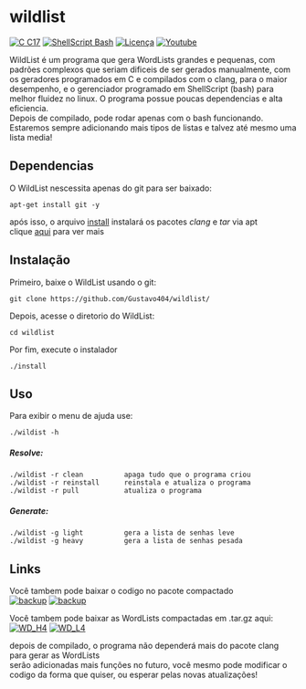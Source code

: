 # wildlist

[![C C17](https://img.shields.io/badge/C-C17-blue)](https://pt.wikipedia.org/wiki/C_(linguagem_de_programa%C3%A7%C3%A3o)) [![ShellScript Bash](https://img.shields.io/badge/ShellScript-Bash-blue)](url) [![Licença](https://img.shields.io/badge/licença-MIT-yellow.svg)](https://github.com/gustavo404/wildlist/blob/main/LICENSE) [![Youtube](https://img.shields.io/badge/Youtube-Gustavo404-red.svg)](https://youtube.com/gustavo404)

WildList é um programa que gera WordLists grandes e pequenas, com padrões complexos que seriam dificeis de ser gerados manualmente, com os geradores programados em C e compilados com o clang, para o maior desempenho, e o gerenciador programado em ShellScript (bash) para melhor fluidez no linux.
O programa possue poucas dependencias e alta eficiencia. <br>
Depois de compilado, pode rodar apenas com o bash funcionando. Estaremos sempre adicionando mais tipos de listas e talvez até mesmo uma lista media!

Dependencias
----

O WildList nescessita apenas do git para ser baixado:

	apt-get install git -y

após isso, o arquivo [install](https://github.com/gustavo404/wildlist/blob/main/install) instalará os pacotes _clang_ e _tar_ via apt <br>
clique [aqui](https://github.com/gustavo404/wildlist/blob/main/install) para ver mais

Instalação
----

Primeiro, baixe o WildList usando o git:

	git clone https://github.com/Gustavo404/wildlist/

Depois, acesse o diretorio do WildList:

	cd wildlist

Por fim, execute o instalador

	./install

Uso
----

Para exibir o menu de ajuda use:

	./wildist -h
				
##### Resolve:

	./wildist -r clean			apaga tudo que o programa criou
	./wildist -r reinstall		reinstala e atualiza o programa
	./wildist -r pull			atualiza o programa

##### Generate:

	./wildist -g light			gera a lista de senhas leve
	./wildist -g heavy			gera a lista de senhas pesada

Links
----
Você tambem pode baixar o codigo no pacote compactado <br>
[![backup](https://img.shields.io/badge/backup-tar%20gz-blueviolet)](https://github.com/Gustavo404/wildlist/raw/main/wildlist)
[![backup](https://img.shields.io/badge/backup-zip-blue)](https://github.com/Gustavo404/wildlist/raw/main/wildlist)

Você tambem pode baixar as WordLists compactadas em .tar.gz aqui: <br>
[![WD_H4](https://img.shields.io/badge/heavy-tar%20gz-blueviolet)](https://github.com/Gustavo404/wildlist/raw/main/wd/WD_H4.tar.gz)
[![WD_L4](https://img.shields.io/badge/light-tar%20gz-blueviolet)](https://github.com/Gustavo404/wildlist/raw/main/wd/WD_L4.tar.gz)

depois de compilado, o programa não dependerá mais do pacote clang para gerar as WordLists <br>
serão adicionadas mais funções no futuro, você mesmo pode modificar o codigo da forma que quiser, ou esperar pelas novas atualizações!
